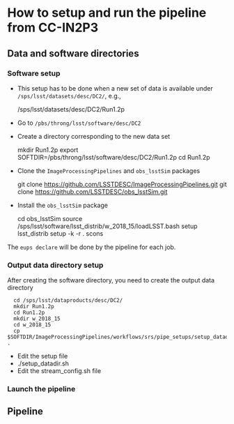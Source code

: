 # How to setup and run the pipeline from CC-IN2P3

## Data and software directories

### Software setup

- This setup has to be done when a new set of data is available under `/sps/lsst/datasets/desc/DC2/`, e.g.,

  /sps/lsst/datasets/desc/DC2/Run1.2p
  
- Go to `/pbs/throng/lsst/software/desc/DC2`
- Create a directory corresponding to the new data set

  mkdir Run1.2p
  export SOFTDIR=/pbs/throng/lsst/software/desc/DC2/Run1.2p
  cd Run1.2p
  
- Clone the `ImageProcessingPipelines` and `obs_lsstSim` packages

  git clone https://github.com/LSSTDESC/ImageProcessingPipelines.git
  git clone https://github.com/LSSTDESC/obs_lsstSim.git

- Install the `obs_lsstSim` package

  cd obs_lsstSim
  source /sps/lsst/software/lsst_distrib/w_2018_15/loadLSST.bash
  setup lsst_distrib
  setup -k -r .
  scons

The `eups declare` will be done by the pipeline for each job.

### Output data directory setup

After creating the software directory, you need to create the output data directory

      cd /sps/lsst/dataproducts/desc/DC2/
      mkdir Run1.2p
      cd Run1.2p
      mkdir w_2018_15
      cd w_2018_15
      cp $SOFTDIR/ImageProcessingPipelines/workflows/srs/pipe_setups/setup_datadir.sh .

- Edit the setup file
- ./setup_datadir.sh
- Edit the stream_config.sh file

### Launch the pipeline



## Pipeline







